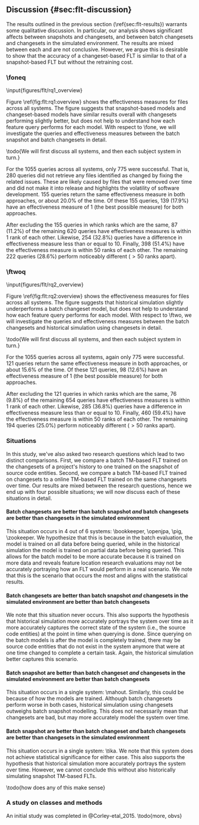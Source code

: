 ## Discussion {#sec:flt-discussion}

The results outlined in the previous section (\ref{sec:flt-results}) warrants
some qualitative discussion.  In particular, our analysis shows significant
affects between snapshots and changesets, and between batch changesets and
changesets in the simulated environment.  The results are mixed between each
and are not conclusive.  However, we argue this is desirable to show that the
accuracy of a changeset-based FLT is similar to that of a snapshot-based FLT
but without the retraining cost.


### \foneq

<!--All
max bound:	4968
fancy:	False
same:	155	0.2
same (ones):	139	0.17935483871
diff of 1:	87	0.112258064516
diff of 2:	52	0.0670967741935
diff of 3:	30	0.0387096774194
within <=1:	87	0.112258064516
within <=5:	213	0.274838709677
within <=10:	254	0.327741935484
within <=50:	398	0.513548387097
other (>50.000000):	222	0.286451612903
within <= 50 (1.000000%):	398	0.513548387097
within <= 248 (5.000000%):	516	0.665806451613
within <= 497 (10.000000%):	559	0.721290322581
within <= 2484 (50.000000%):	617	0.796129032258
other > 2484 (50.000000%):	3	0.00387096774194
worst (Changesets - Snapshot) 888.0 -4478.0
total:	775
-->

\input{figures/flt/rq1_overview}

Figure \ref{fig:flt:rq1:overview} shows the effectiveness measures for files
across all systems. The figure suggests that snapshot-based models and
changeset-based models have similar results overall with changesets performing
slightly better, but does not help to understand how each feature query
performs for each model.  With respect to \fone, we will investigate the
queries and effectiveness measures between the batch snapshot and batch
changesets in detail.

\todo{We will first discuss all systems, and then each subject system in turn.}

For the 1055 queries across all systems, only 775 were successful.  That is,
280 queries did not retrieve any files identified as changed by fixing the
related issues.  These are likely caused by files that were removed over time
and did not make it into release and highlights the volatility of software
development.  155 queries return the same effectiveness measure in both
approaches, or about 20.0% of the time.  Of these 155 queries, 139 (17.9%)
have an effectiveness measure of 1 (the best possible measure) for both
approaches.

After excluding the 155 queries in which ranks which are the same, 87 (11.2%)
of the remaining 620 queries have effectiveness measures is within 1 rank of
each other.  Likewise, 254 (32.8%) queries have a difference in effectiveness
measure less than or equal to 10.  Finally, 398 (51.4%) have the effectiveness
measure is within 50 ranks of each other.  The remaining 222 queries (28.6%)
perform noticeably different ($> 50$ ranks apart).

<!-- BookKeeper v4.3.0
max bound:	843
fancy:	False
same:	38	0.265734265734
same (ones):	34	0.237762237762
diff of 1:	14	0.0979020979021
diff of 2:	13	0.0909090909091
diff of 3:	4	0.027972027972
within <=1:	14	0.0979020979021
within <=5:	40	0.27972027972
within <=10:	46	0.321678321678
within <=50:	74	0.517482517483
other (>50.000000):	31	0.216783216783
within <= 8 (1.000000%):	42	0.293706293706
within <= 42 (5.000000%):	73	0.51048951049
within <= 84 (10.000000%):	84	0.587412587413
within <= 422 (50.000000%):	95	0.664335664336
other > 422 (50.000000%):	10	0.0699300699301
worst (Changesets - Snapshot) 639.0 -680.0
total:	143

\input{figures/flt/rq1_bookkeeper}

Figure \ref{fig:flt:rq1:bookkeeper} shows the effectiveness measures for
\bookkeeper.  Again, the figure suggests that changesets perform better than
snapshots, even though the difference of MRR is only $0.0056$ (Table
\ref{table:feature_location_rq1}.)

-->

<!-- Mahout v0.10.0
max bound:	1556
fancy:	False
same:	6	0.12
same (ones):	5	0.1
diff of 1:	5	0.1
diff of 2:	4	0.08
diff of 3:	0	0.0
within <=1:	5	0.1
within <=5:	12	0.24
within <=10:	15	0.3
within <=50:	23	0.46
other (>50.000000):	21	0.42
within <= 16 (1.000000%):	17	0.34
within <= 78 (5.000000%):	24	0.48
within <= 156 (10.000000%):	28	0.56
within <= 778 (50.000000%):	40	0.8
other > 778 (50.000000%):	4	0.08
worst (Changesets - Snapshot) 865.0 -1133.0
total:	50

\input{figures/flt/rq1_mahout}

-->

<!-- OpenJPA v2.3.0
max bound:	4968
fancy:	False
same:	16	0.12213740458
same (ones):	14	0.106870229008
diff of 1:	12	0.0916030534351
diff of 2:	5	0.0381679389313
diff of 3:	3	0.0229007633588
within <=1:	12	0.0916030534351
within <=5:	25	0.190839694656
within <=10:	36	0.274809160305
within <=50:	62	0.473282442748
other (>50.000000):	53	0.404580152672
within <= 50 (1.000000%):	62	0.473282442748
within <= 248 (5.000000%):	76	0.580152671756
within <= 497 (10.000000%):	89	0.679389312977
within <= 2484 (50.000000%):	112	0.854961832061
other > 2484 (50.000000%):	3	0.0229007633588
worst (Changesets - Snapshot) 888.0 -4478.0
total:	131

\input{figures/flt/rq1_openjpa}

-->

<!-- Pig v0.14.0
max bound:	2098
fancy:	False
same:	30	0.172413793103
same (ones):	26	0.149425287356
diff of 1:	15	0.0862068965517
diff of 2:	10	0.0574712643678
diff of 3:	11	0.0632183908046
within <=1:	15	0.0862068965517
within <=5:	48	0.275862068966
within <=10:	52	0.298850574713
within <=50:	90	0.51724137931
other (>50.000000):	54	0.310344827586
within <= 21 (1.000000%):	67	0.385057471264
within <= 105 (5.000000%):	106	0.609195402299
within <= 210 (10.000000%):	119	0.683908045977
within <= 1049 (50.000000%):	137	0.787356321839
other > 1049 (50.000000%):	7	0.0402298850575
worst (Changesets - Snapshot) 762.0 -1556.0
total:	174

\input{figures/flt/rq1_pig}

-->

<!-- Tika v1.8
max bound:	954
fancy:	False
same:	5	0.138888888889
same (ones):	4	0.111111111111
diff of 1:	9	0.25
diff of 2:	4	0.111111111111
diff of 3:	2	0.0555555555556
within <=1:	9	0.25
within <=5:	16	0.444444444444
within <=10:	19	0.527777777778
within <=50:	23	0.638888888889
other (>50.000000):	8	0.222222222222
within <= 10 (1.000000%):	19	0.527777777778
within <= 48 (5.000000%):	23	0.638888888889
within <= 95 (10.000000%):	26	0.722222222222
within <= 477 (50.000000%):	29	0.805555555556
other > 477 (50.000000%):	2	0.0555555555556
worst (Changesets - Snapshot) 163.0 -539.0
total:	36

\input{figures/flt/rq1_tika}

-->

<!-- ZooKeeper v3.5.0
max bound:	927
fancy:	False
same:	60	0.248962655602
same (ones):	56	0.232365145228
diff of 1:	32	0.132780082988
diff of 2:	16	0.0663900414938
diff of 3:	10	0.0414937759336
within <=1:	32	0.132780082988
within <=5:	72	0.298755186722
within <=10:	86	0.356846473029
within <=50:	126	0.522821576763
other (>50.000000):	55	0.228215767635
within <= 9 (1.000000%):	85	0.352697095436
within <= 46 (5.000000%):	121	0.502074688797
within <= 93 (10.000000%):	144	0.597510373444
within <= 464 (50.000000%):	175	0.726141078838
other > 464 (50.000000%):	6	0.0248962655602
worst (Changesets - Snapshot) 405 -517
total:	241

\input{figures/flt/rq1_zookeeper}

-->

### \ftwoq


<!--All
max bound:	4968
same:	121	0.156129032258
same (ones):	98	0.126451612903
diff of 1:	76	0.098064516129
diff of 2:	46	0.0593548387097
diff of 3:	30	0.0387096774194
within <=1:	76	0.098064516129
within <=5:	204	0.263225806452
within <=10:	285	0.367741935484
within <=50:	460	0.593548387097
other (>50.000000):	194	0.250322580645
within <= 50 (1.000000%):	460	0.593548387097
within <= 248 (5.000000%):	613	0.790967741935
within <= 497 (10.000000%):	634	0.818064516129
within <= 2484 (50.000000%):	654	0.843870967742
other > 2484 (50.000000%):	0	0.0
worst (Changesets - Historical) 1062.0 -2153.0
total:	775
-->

\input{figures/flt/rq2_overview}

Figure \ref{fig:flt:rq2:overview} shows the effectiveness measures for files
across all systems. The figure suggests that historical simulation slightly
underperforms a batch changeset model, but does not help to understand how each
feature query performs for each model.  With respect to \ftwo, we will
investigate the queries and effectiveness measures between the batch changesets
and historical simulation using changesets in detail.

\todo{We will first discuss all systems, and then each subject system in turn.}

For the 1055 queries across all systems, again only 775 were successful.  121
queries return the same effectiveness measure in both approaches, or about
15.6% of the time.  Of these 121 queries, 98 (12.6%) have an effectiveness
measure of 1 (the best possible measure) for both approaches.

After excluding the 121 queries in which ranks which are the same, 76 (9.8%) of
the remaining 654 queries have effectiveness measures is within 1 rank of each
other.  Likewise, 285 (36.8%) queries have a difference in effectiveness
measure less than or equal to 10.  Finally, 460 (59.4%) have the effectiveness
measure is within 50 ranks of each other.  The remaining 194 queries (25.0%)
perform noticeably different ($> 50$ ranks apart).


<!-- BookKeeper v4.3.0
max bound:	843
same:	29	0.202797202797
same (ones):	21	0.146853146853
diff of 1:	16	0.111888111888
diff of 2:	8	0.0559440559441
diff of 3:	8	0.0559440559441
within <=1:	16	0.111888111888
within <=5:	43	0.300699300699
within <=10:	59	0.412587412587
within <=50:	83	0.58041958042
other (>50.000000):	31	0.216783216783
within <= 8 (1.000000%):	52	0.363636363636
within <= 42 (5.000000%):	82	0.573426573427
within <= 84 (10.000000%):	95	0.664335664336
within <= 422 (50.000000%):	112	0.783216783217
other > 422 (50.000000%):	2	0.013986013986
worst (Changesets - Historical) 620.0 -392.0
total:	143

\input{figures/flt/rq2_bookkeeper}
-->

<!-- Mahout v0.10.0
max bound:	1556
same:	6	0.12
same (ones):	4	0.08
diff of 1:	7	0.14
diff of 2:	4	0.08
diff of 3:	1	0.02
within <=1:	7	0.14
within <=5:	14	0.28
within <=10:	16	0.32
within <=50:	27	0.54
other (>50.000000):	17	0.34
within <= 16 (1.000000%):	21	0.42
within <= 78 (5.000000%):	32	0.64
within <= 156 (10.000000%):	37	0.74
within <= 778 (50.000000%):	43	0.86
other > 778 (50.000000%):	1	0.02
worst (Changesets - Historical) 823.0 -636.0
total:	50

\input{figures/flt/rq2_mahout}

-->

<!-- OpenJPA v2.3.0
max bound:	4968
same:	15	0.114503816794
same (ones):	14	0.106870229008
diff of 1:	7	0.0534351145038
diff of 2:	4	0.030534351145
diff of 3:	7	0.0534351145038
within <=1:	7	0.0534351145038
within <=5:	24	0.18320610687
within <=10:	33	0.251908396947
within <=50:	65	0.496183206107
other (>50.000000):	51	0.389312977099
within <= 50 (1.000000%):	65	0.496183206107
within <= 248 (5.000000%):	101	0.770992366412
within <= 497 (10.000000%):	107	0.81679389313
within <= 2484 (50.000000%):	116	0.885496183206
other > 2484 (50.000000%):	0	0.0
worst (Changesets - Historical) 594.0 -2153.0
total:	131

\input{figures/flt/rq2_openjpa}
-->

<!-- Pig v0.14.0
max bound:	2098
same:	22	0.126436781609
same (ones):	19	0.109195402299
diff of 1:	12	0.0689655172414
diff of 2:	8	0.0459770114943
diff of 3:	2	0.0114942528736
within <=1:	12	0.0689655172414
within <=5:	35	0.201149425287
within <=10:	47	0.270114942529
within <=50:	92	0.528735632184
other (>50.000000):	60	0.344827586207
within <= 21 (1.000000%):	67	0.385057471264
within <= 105 (5.000000%):	123	0.706896551724
within <= 210 (10.000000%):	138	0.793103448276
within <= 1049 (50.000000%):	151	0.867816091954
other > 1049 (50.000000%):	1	0.00574712643678
worst (Changesets - Historical) 1062.0 -784.0
total:	174

\input{figures/flt/rq2_pig}
-->

<!-- Tika v1.8
max bound:	954
same:	6	0.166666666667
same (ones):	4	0.111111111111
diff of 1:	6	0.166666666667
diff of 2:	1	0.0277777777778
diff of 3:	0	0.0
within <=1:	6	0.166666666667
within <=5:	7	0.194444444444
within <=10:	12	0.333333333333
within <=50:	24	0.666666666667
other (>50.000000):	6	0.166666666667
within <= 10 (1.000000%):	12	0.333333333333
within <= 48 (5.000000%):	23	0.638888888889
within <= 95 (10.000000%):	28	0.777777777778
within <= 477 (50.000000%):	30	0.833333333333
other > 477 (50.000000%):	0	0.0
worst (Changesets - Historical) 101.0 -128.0
total:	36

\input{figures/flt/rq2_tika}
-->

<!-- ZooKeeper v3.5.0
max bound:	927
same:	43	0.178423236515
same (ones):	36	0.149377593361
diff of 1:	28	0.116182572614
diff of 2:	21	0.0871369294606
diff of 3:	12	0.0497925311203
within <=1:	28	0.116182572614
within <=5:	81	0.336099585062
within <=10:	118	0.489626556017
within <=50:	169	0.701244813278
other (>50.000000):	29	0.120331950207
within <= 9 (1.000000%):	114	0.473029045643
within <= 46 (5.000000%):	168	0.697095435685
within <= 93 (10.000000%):	182	0.755186721992
within <= 464 (50.000000%):	198	0.821576763485
other > 464 (50.000000%):	0	0.0
worst (Changesets - Historical) 415 -183
total:	241

\input{figures/flt/rq2_zookeeper}
-->


### Situations


In this study, we've also asked two research questions which lead to two
distinct comparisons.  First, we compare a batch TM-based FLT trained on the
changesets of a project's history to one trained on the snapshot of source code
entities.  Second, we compare a batch TM-based FLT trained on changesets to a
online TM-based FLT trained on the same changesets over time.  Our results are
mixed between the research questions, hence we end up with four possible
situations; we will now discuss each of these situations in detail.

<!--
    SS < CS && CS > HS
       4          5
            4
        bookkeeper
        openjpa
        pig
        zookeeper

    SS < CS && CS < HS
       4          1
            0

    SS > CS && CS > HS
       2          5
            1
        tika

    SS > CS && CS < HS
       2          1
            1
        mahout
-->

#### Batch changesets are better than batch snapshot *and* batch changesets are better than changesets in the simulated environment

This situation occurs in 4 out of 6 systems: \bookkeeper, \openjpa, \pig,
\zookeeper.  We hypothesize that this is because in the batch evaluation, the
model is trained on all data before being queried, while in the historical
simulation the model is trained on partial data before being queried.  This
allows for the batch model to be more accurate because it is trained on more
data and reveals feature location research evaluations may not be accurately
portraying how an FLT would perform in a real scenario.  We note that this is
the scenario that occurs the most and aligns with the statistical results.

#### Batch changesets are better than batch snapshot *and* changesets in the simulated environment are better than batch changesets

We note that this situation never occurs. This also supports the hypothesis
that historical simulation more accurately portrays the system over time as it
more accurately captures the correct state of the system (i.e., the source code
entities) at the point in time when querying is done.  Since querying on the
batch models is after the model is completely trained, there may be source code
entities that do not exist in the system anymore that were at one time changed
to complete a certain task.  Again, the historical simulation better captures
this scenario.

#### Batch snapshot are better than batch changeset *and* changesets in the simulated environment are better than batch changesets

This situation occurs in a single system: \mahout.  Similarly, this could be
because of how the models are trained.  Although batch changesets perform worse
in both cases, historical simulation using changesets outweighs batch snapshot
modelling.  This does not necessarily mean that changesets are bad, but may
more accurately model the system over time.

#### Batch snapshot are better than batch changeset *and* batch changesets are better than changesets in the simulated environment

This situation occurs in a single system: \tika.  We note that this system does
not achieve statistical significance for either case.  This also supports the
hypothesis that historical simulation more accurately portrays the system over
time.  However, we cannot conclude this without also historically simulating
snapshot TM-based FLTs.

\todo{how does any of this make sense}

### A study on classes and methods

An initial study was completed in @Corley-etal_2015.
\todo{more, obvs}
